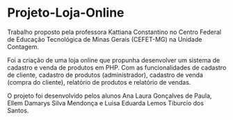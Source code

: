 # Projeto-Loja-Online

Trabalho proposto pela professora Kattiana Constantino no Centro Federal de Educação Tecnológica de Minas Gerais (CEFET-MG) na Unidade Contagem.

Foi a criação de uma loja online que propunha desenvolver um sistema de cadastro e venda de produtos em PHP. Com as funcionalidades de cadastro de cliente, cadastro de produtos (administrador), cadastro de venda (compra do cliente), relatório de produtos e relatório de vendas. 

O projeto foi desenvolvido pelos alunos Ana Laura Gonçalves de Paula, Ellem Damarys Silva Mendonça e Luisa Eduarda Lemos Tiburcio dos Santos.
